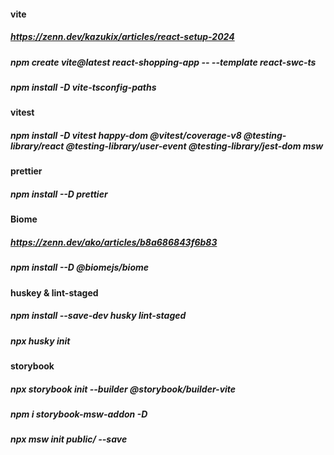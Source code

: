 #### vite
##### https://zenn.dev/kazukix/articles/react-setup-2024
##### npm create vite@latest react-shopping-app -- --template react-swc-ts
##### npm install -D vite-tsconfig-paths

#### vitest
##### npm install -D vitest happy-dom @vitest/coverage-v8 @testing-library/react @testing-library/user-event @testing-library/jest-dom msw

#### prettier
##### npm install --D prettier

#### Biome
##### https://zenn.dev/ako/articles/b8a686843f6b83
##### npm install --D @biomejs/biome

#### huskey & lint-staged
##### npm install --save-dev husky lint-staged
##### npx husky init

#### storybook
##### npx storybook init --builder @storybook/builder-vite
##### npm i storybook-msw-addon -D
##### npx msw init public/ --save